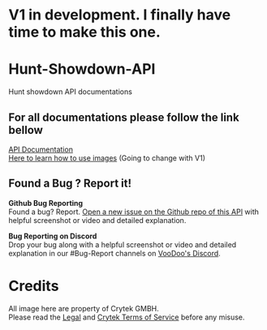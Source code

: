 # V1 in development. I finally have time to make this one.

# Hunt-Showdown-API
Hunt showdown API documentations

## For all documentations please follow the link bellow   
[API Documentation](https://huntshowdown-api.herokuapp.com)   
[Here to learn how to use images](https://huntshowdown-api.herokuapp.com/how-to-use) (Going to change with V1)  

## Found a Bug ? Report it!
**Github Bug Reporting**  
Found a bug? Report. [Open a new issue on the Github repo of this API](https://github.com/dearvoodoo/Hunt-Showdown-API/issues) with helpful screenshot or video and detailed explanation.

**Bug Reporting on Discord**  
Drop your bug along with a helpful screenshot or video and detailed explanation in our #Bug-Report channels on [VooDoo's Discord](https://discord.gg/XeeXPA7).

# Credits
All image here are property of Crytek GMBH.     
Please read the [Legal](https://www.huntshowdown.com/legal) and [Crytek Terms of Service](https://www.crytek.com/terms) before any misuse.

